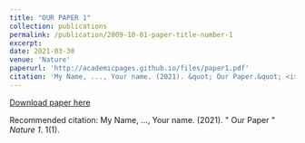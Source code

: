 ```yaml
---
title: "OUR PAPER 1"
collection: publications
permalink: /publication/2009-10-01-paper-title-number-1
excerpt:
date: 2021-03-30
venue: 'Nature'
paperurl: 'http://academicpages.github.io/files/paper1.pdf'
citation: 'My Name, ..., Your name. (2021). &quot; Our Paper.&quot; <i> Nature 1</i>. 1(1).'
---
```


[Download paper here](http://academicpages.github.io/files/paper1.pdf)

Recommended citation: My Name, ..., Your name. (2021). " Our Paper " <i>Nature 1</i>. 1(1).
